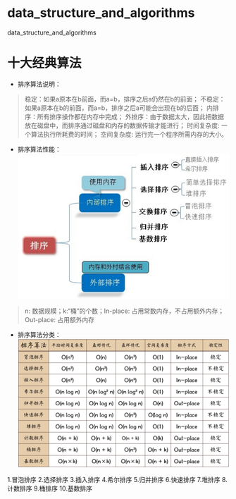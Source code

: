 # data_structure_and_algorithms
data_structure_and_algorithms

# 十大经典算法
- 排序算法说明：
> 稳定：如果a原本在b前面，而a=b，排序之后a仍然在b的前面；
> 不稳定：如果a原本在b的前面，而a=b，排序之后a可能会出现在b的后面；
> 内排序：所有排序操作都在内存中完成；
> 外排序：由于数据太大，因此把数据放在磁盘中，而排序通过磁盘和内存的数据传输才能进行；
> 时间复杂度: 一个算法执行所耗费的时间；
> 空间复杂度: 运行完一个程序所需内存的大小。
- 排序算法性能：
![排序性能](/src/images/排序分类.png)
> n: 数据规模；k:“桶”的个数；In-place: 占用常数内存，不占用额外内存；Out-place: 占用额外内存

- 排序算法分类：
![排序算法分类](/src/images/排序性能.png)

1.冒泡排序
2.选择排序
3.插入排序
4.希尔排序
5.归并排序
6.快速排序
7.堆排序
8.计数排序
9.桶排序
10.基数排序